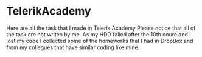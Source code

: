 # TelerikAcademy
Here are all the task that I made in Telerik Academy
Please notice that all of the task are not writen by me. As my HDD falied after the 10th coure and I lost my code I collected some of the homeworks that I had in DropBox and from my collegues that have similar coding like mine.
